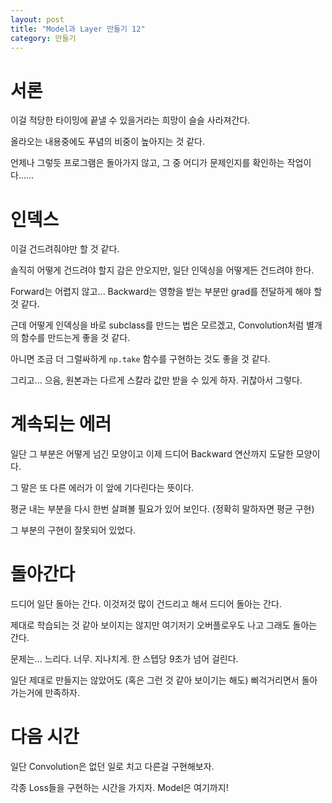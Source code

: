 ```yaml
---
layout: post
title: "Model과 Layer 만들기 12"
category: 만들기
---
```


# 서론

이걸 적당한 타이밍에 끝낼 수 있을거라는 희망이 슬슬 사라져간다.

올라오는 내용중에도 푸념의 비중이 높아지는 것 같다.

언제나 그렇듯 프로그램은 돌아가지 않고, 그 중 어디가 문제인지를 확인하는 작업이다......

# 인덱스

이걸 건드려줘야만 할 것 같다.

솔직히 어떻게 건드려야 할지 감은 안오지만, 일단 인덱싱을 어떻게든 건드려야 한다.

Forward는 어렵지 않고... Backward는 영향을 받는 부분만 grad를 전달하게 해야 할 것 같다.

근데 어떻게 인덱싱을 바로 subclass를 만드는 법은 모르겠고, Convolution처럼 별개의 함수를 만드는게 좋을 것 같다.

아니면 조금 더 그럴싸하게 `np.take` 함수를 구현하는 것도 좋을 것 같다.

그리고... 으음, 원본과는 다르게 스칼라 값만 받을 수 있게 하자. 귀찮아서 그렇다.

# 계속되는 에러

일단 그 부분은 어떻게 넘긴 모양이고 이제 드디어 Backward 연산까지 도달한 모양이다.

그 말은 또 다른 에러가 이 앞에 기다린다는 뜻이다.

평균 내는 부분을 다시 한번 살펴볼 필요가 있어 보인다. (정확히 말하자면 평균 구현)

그 부분의 구현이 잘못되어 있었다.

# 돌아간다

드디어 일단 돌아는 간다. 이것저것 많이 건드리고 해서 드디어 돌아는 간다.

제대로 학습되는 것 같아 보이지는 않지만 여기저기 오버플로우도 나고 그래도 돌아는 간다.

문제는... 느리다. 너무. 지나치게. 한 스텝당 9초가 넘어 걸린다.

일단 제대로 만들지는 않았어도 (혹은 그런 것 같아 보이기는 해도) 삐걱거리면서 돌아가는거에 만족하자.

# 다음 시간

일단 Convolution은 없던 일로 치고 다른걸 구현해보자.

각종 Loss들을 구현하는 시간을 가지자. Model은 여기까지!
